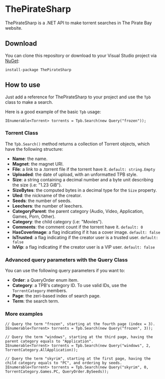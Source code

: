 ThePirateSharp
==============

ThePirateSharp is a .NET API to make torrent searches in The Pirate Bay website.

## Download

You can clone this repository or download to your Visual Studio project via [NuGet](https://www.nuget.org/packages/thepiratesharp/):
```
install-package ThePirateSharp
```

## How to use

Just add a reference for ThePirateSharp to your project and use the `Tpb` class to make a search.

Here is a good example of the basic `Tpb` usage:

```
IEnumerable<Torrent> torrents = Tpb.Search(new Query("frozen"));
```

### Torrent Class

The `Tpb.Search()` method returns a collection of Torrent objects, which have the following structure:

* **Name**: the name.
* **Magnet**: the magnet URI.
* **File**: a link to a .torrent file if the torrent have it. `default: string.Empty` 
* **Uploaded**: the date of upload, with an unformatted TPB style.
* **Size**: a string containing a decimal number and a byte unit describing the size (i.e: "1.23 GiB").
* **SizeBytes**: the computed bytes in a decimal type for the `Size` property.
* **Uled**: the nickname of the creator.
* **Seeds**: the number of seeds.
* **Leechers**: the number of leechers.
* **CategoryParent**: the parent category (Audio, Video, Application, Games, Porn, Other).
* **Category**: the child category (i.e: "Movies").
* **Comments**: the comment count if the torrent have it. `default: 0`
* **HasCoverImage**: a flag indicating if it has a cover image. `default: false`
* **IsTrusted**: a flag indicating if the creator user is a trusted user. `default: false`
* **IsVip**: a flag indicating if the creator user is a VIP user. `default: false`

### Advanced query parameters with the Query Class

You can use the following query parameters if you want to:

* **Order**: a QueryOrder enum item.
* **Category**: a TPB's category ID. To use valid IDs, use the `TorrentCategory` members.
* **Page**: the zeri-based index of search page.
* **Term**: the search term.

### More examples

```
// Query the term "frozen", starting at the fourth page (index = 3).
IEnumerable<Torrent> torrents = Tpb.Search(new Query("frozen", 3));

// Query the term "windows", starting at the third page, having the parent category equals to "Application".
IEnumerable<Torrent> torrents = Tpb.Search(new Query("windows", 2, TorrentCategory.AllApplication));

// Query the term "skyrim", starting at the first page, having the child category equals to "PC", and ordering by seeds.
IEnumerable<Torrent> torrents = Tpb.Search(new Query("skyrim", 0, TorrentCategory.Games.PC, QueryOrder.BySeeds));
```
